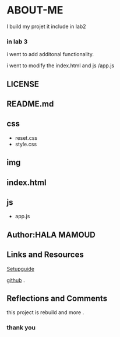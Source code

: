# ABOUT-ME

 I build my projet it include in lab2 

 ### in lab 3 
   i went to add additonal functionality.
 
 i went to modify the  index.html and js /app.js 
 
## LICENSE


## README.md

## css
  +  reset.css
   + style.css
   
 ## img

## index.html

## js
 +  app.js


## Author:HALA MAMOUD 
 
## Links and Resources

[Setupguide]( https://codefellows.github.io/code-201-guide/curriculum/class-02/project_setup )


 [github](https://github.com/LTUC/amman-201d33) .


## Reflections and Comments
this project is rebuild and more .

### thank you